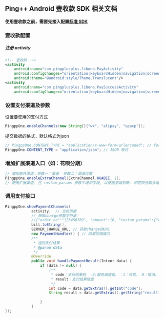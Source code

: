 ## Ping++ Android 壹收款 SDK 相关文档

__使用壹收款之前，需要先接入配置[标准 SDK](https://github.com/PingPlusPlus/pingpp-android/blob/master/docs/Ping%2B%2B%E5%AE%89%E5%8D%93SDK%E4%BD%BF%E7%94%A8%E6%96%87%E6%A1%A3.md)__

### 壹收款配置

##### 注册 activity
``` xml
<!-- 壹收款 -->
<activity
    android:name="com.pingplusplus.libone.PayActivity"
    android:configChanges="orientation|keyboardHidden|navigation|screenSize"
    android:theme="@android:style/Theme.Translucent"/>
<activity
    android:name="com.pingplusplus.libone.PaySuccessActivity"
    android:configChanges="orientation|keyboardHidden|navigation|screenSize"/>
```

### 设置支付渠道及参数
设置要使用的支付方式

``` java
PingppOne.enableChannels(new String[]{"wx", "alipay", "upacp"});
```

提交数据的格式，默认格式为json

``` java
// PingppOne.CONTENT_TYPE = "application/x-www-form-urlencoded"; // form 表单格式
PingppOne.CONTENT_TYPE = "application/json"; // JSON 格式
```

### 增加扩展渠道入口（如：花呗分期）

``` java
// 增加额外渠道：参数一：渠道  参数二：渠道位置
PingppOne.enableExtraChannel(ExtraChannel.HUABEI, 2);
// 使用扩展渠道, 在 custom_params 参数中增加字段, 以便服务端判断. 如花呗分期会增加 installment: true 的字段
```

### 调用支付接口
``` java
PingppOne.showPaymentChannels(
            activity,  // 当前页面
            // 获取charge参数字符串
            //{"order_no":"123456789", "amount":10, "custom_params":{"extra1":"extra1"}}
            bill.toString(), 
            SERVER_CHARGE_URL, // 获取charge的URL
            new PaymentHandler() { // 结果回调接口
            /**
             * 返回支付结果
             * @param data
             */
            @Override
            public void handlePaymentResult(Intent data) {
                if (data != null) {
                    /**
                     * code：支付结果码  -2:服务端错误、 -1：失败、 0：取消、1：成功
                     * result：支付结果信息
                     */
                    int code = data.getExtras().getInt("code");
                    String result = data.getExtras().getString("result");
        
                }
            }
});
```

